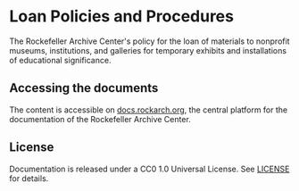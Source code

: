 # Loan Policies and Procedures

The Rockefeller Archive Center's policy for the loan of materials to nonprofit museums, institutions, and galleries for temporary exhibits and installations of educational significance.

## Accessing the documents

The content is accessible on [docs.rockarch.org](https://docs.rockarch.org), the central platform for the documentation of the Rockefeller Archive Center.

## License
Documentation is released under a CC0 1.0 Universal License. See [LICENSE](LICENSE.md) for details.
